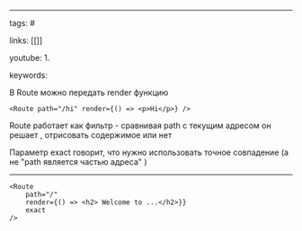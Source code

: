 ____

tags: #

links: [[]]

youtube: 
1. 

keywords:

В Route можно передать render функцию
~~~
<Route path="/hi" render={() => <p>Hi</p>} />
~~~

Route работает как фильтр - сравнивая path с текущим адресом он решает , отрисовать содержимое или нет

Параметр exact говорит, что нужно использовать точное совпадение (а не "path является частью адреса"  )

_____
~~~
<Route 
	path="/" 
	render={() => <h2> Welcome to ...</h2>}} 
	exact 
/>
~~~